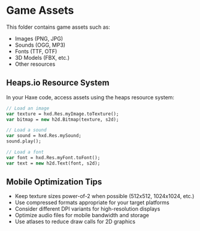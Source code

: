 # Game Assets

This folder contains game assets such as:

- Images (PNG, JPG)
- Sounds (OGG, MP3)
- Fonts (TTF, OTF) 
- 3D Models (FBX, etc.)
- Other resources

## Heaps.io Resource System

In your Haxe code, access assets using the heaps resource system:

```haxe
// Load an image
var texture = hxd.Res.myImage.toTexture();
var bitmap = new h2d.Bitmap(texture, s2d);

// Load a sound
var sound = hxd.Res.mySound;
sound.play();

// Load a font
var font = hxd.Res.myFont.toFont();
var text = new h2d.Text(font, s2d);
```

## Mobile Optimization Tips

- Keep texture sizes power-of-2 when possible (512x512, 1024x1024, etc.)
- Use compressed formats appropriate for your target platforms
- Consider different DPI variants for high-resolution displays
- Optimize audio files for mobile bandwidth and storage
- Use atlases to reduce draw calls for 2D graphics